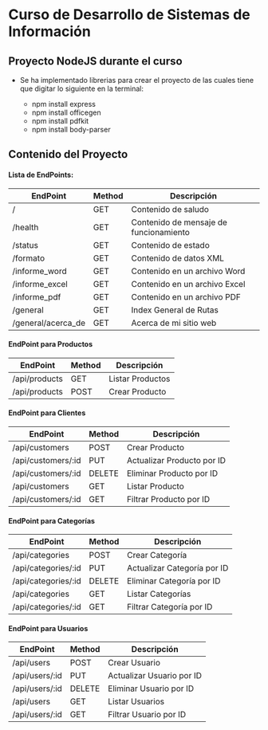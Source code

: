 # Curso de Desarrollo de Sistemas de Información

## Proyecto NodeJS durante el curso

- Se ha implementado librerias para crear el proyecto de las cuales tiene que digitar lo siguiente en la terminal:

  - npm install express
  - npm install officegen
  - npm install pdfkit
  - npm install body-parser

## Contenido del Proyecto

#### Lista de EndPoints:

| EndPoint           | Method |    Descripción                         |
|--------------------|--------|----------------------------------------|
| /                  | GET    | Contenido de saludo                    |
| /health            | GET    | Contenido de mensaje de funcionamiento |
| /status            | GET    | Contenido de estado                    |
| /formato           | GET    | Contenido de datos XML                 |
| /informe_word      | GET    | Contenido en un archivo Word           |
| /informe_excel     | GET    | Contenido en un archivo Excel          |
| /informe_pdf       | GET    | Contenido en un archivo PDF            |
| /general           | GET    | Index General de Rutas                 |
| /general/acerca_de | GET    | Acerca de mi sitio web                 |

#### EndPoint para Productos

| EndPoint           | Method |    Descripción                         |
|--------------------|--------|----------------------------------------|
| /api/products      | GET    | Listar Productos                       |
| /api/products      | POST   | Crear Producto                         |

#### EndPoint para Clientes

| EndPoint           | Method |    Descripción                         |
|--------------------|--------|----------------------------------------|
| /api/customers     | POST   | Crear Producto                         |
| /api/customers/:id | PUT    | Actualizar Producto por ID             |
| /api/customers/:id | DELETE | Eliminar Producto por ID               |
| /api/customers     | GET    | Listar Producto                        |
| /api/customers/:id | GET    | Filtrar Producto por ID                |

#### EndPoint para Categorías

| EndPoint            | Method |    Descripción                         |
|---------------------|--------|----------------------------------------|
| /api/categories     | POST   | Crear Categoría                        |
| /api/categories/:id | PUT    | Actualizar Categoría por ID            |
| /api/categories/:id | DELETE | Eliminar Categoría por ID              |
| /api/categories     | GET    | Listar Categorías                      |
| /api/categories/:id | GET    | Filtrar Categoría por ID               |

#### EndPoint para Usuarios

| EndPoint       | Method |    Descripción                       |
|----------------|--------|--------------------------------------|
| /api/users     | POST   | Crear Usuario                        |
| /api/users/:id | PUT    | Actualizar Usuario por ID            |
| /api/users/:id | DELETE | Eliminar Usuario por ID              |
| /api/users     | GET    | Listar Usuarios                      |
| /api/users/:id | GET    | Filtrar Usuario por ID               |
